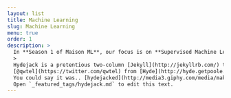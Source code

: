 ```yaml
---
layout: list
title: Machine Learning
slug: Machine Learning
menu: true
order: 1
description: >
  In **Season 1 of Maison ML**, our focus is on **Supervised Machine Learning Algorithms**. We have 9 chapters in season 1 and under each chapter, we will learn about the most frequently used supervised ML aglorithms: XGBoost, Logistic Regression, Support Vector Machines, k- Nearest Neighbors, Random Forests, Naive Bayes, Decision Trees, Linear Regression and Ensembling. This season will cover both **Regression and Classification** algorithms. The algorithms are explained with the underlying math, code to implement them and an practical example using publicly available data.
  >
  Hydejack is a pretentious two-column [Jekyll](http://jekyllrb.com/) theme, stolen by
  [@qwtel](https://twitter.com/qwtel) from [Hyde](http://hyde.getpoole.com).
  You could say it was.. [hydejacked](http://media3.giphy.com/media/makedRIckZBW8/giphy.gif).
  Open `_featured_tags/hydejack.md` to edit this text.
---
```

